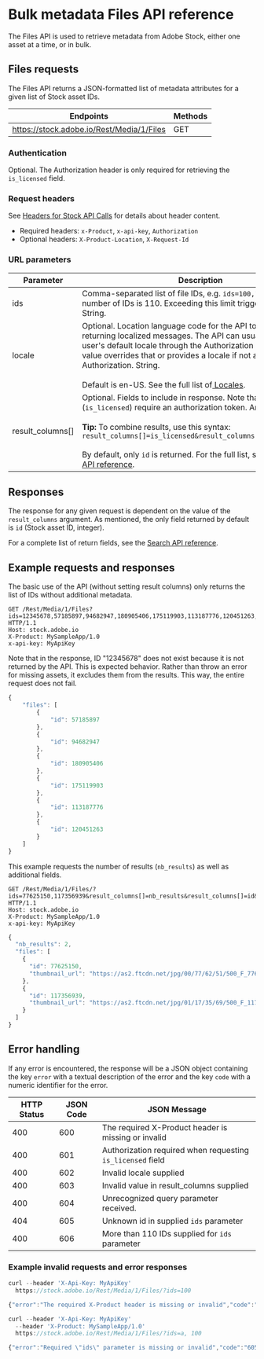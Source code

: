 # Bulk metadata Files API reference

The Files API is used to retrieve metadata from Adobe Stock, either one asset at a time, or in bulk.

<!-- MarkdownTOC -->
<!-- 
*   [Files requests](#files-requests)
    *   [Authentication](#authentication)
    *   [Request headers](#request-headers)
    *   [URL parameters](#url-parameters)
*   [Responses](#responses)
*   [Example requests and responses](#example-requests-and-responses)
*   [Error handling](#error-handling)
    *   [Example invalid requests and error responses](#example-invalid-requests-and-error-responses)
-->
<!-- /MarkdownTOC -->

<a id="files-requests"></a>

## Files requests

The Files API returns a JSON-formatted list of metadata attributes for a given list of Stock asset IDs.

| Endpoints | Methods |
|-----------|---------|
| https://stock.adobe.io/Rest/Media/1/Files | GET |

<a id="authentication"></a>

### Authentication

Optional. The Authorization header is only required for retrieving the `is_licensed` field.

<a id="request-headers"></a>

### Request headers

See [Headers for Stock API Calls](/api/10-headers-for-api-calls.md) for details about header content.

* Required headers: `x-Product`, `x-api-key`, `Authorization`
* Optional headers: `X-Product-Location`, `X-Request-Id`

<a id="url-parameters"></a>

### URL parameters

| Parameter | Description |
| ------------ | ------------- |
| ids | Comma-separated list of file IDs, e.g. `ids=100,101`. Maximum number of IDs is 110. Exceeding this limit triggers an error. String. |
| locale | Optional. Location language code for the API to use when returning localized messages. The API can usually get the user's default locale through the Authorization header. This value overrides that or provides a locale if not available through Authorization. String.<br/><br/>Default is en-US. See the full list of[  Locales](/api/14-locale-codes.md). |
| result_columns[] | Optional. Fields to include in response. Note that some fields (`is_licensed`) require an authorization token. Array[].<br/><br/>**Tip:** To combine results, use this syntax: `result_columns[]=is_licensed&result_columns[]=creation_date`<br/><br/>By default, only `id` is returned. For the full list, see the [Search API reference](/api/11-search-reference.md#url-parameters). |

<a id="responses"></a>

## Responses

The response for any given request is dependent on the value of the `result_columns` argument. As mentioned, the only field returned by default is `id` (Stock asset ID, integer).

For a complete list of return fields, see the [Search API reference](/api/11-search-reference.md#url-parameters).

<a id="example-requests-and-responses"></a>

## Example requests and responses

The basic use of the API (without setting result columns) only returns the list of IDs without additional metadata.

```http
GET /Rest/Media/1/Files?ids=12345678,57185897,94682947,180905406,175119903,113187776,120451263,117684952,84666330,70910021,89866754,97126353 HTTP/1.1
Host: stock.adobe.io
X-Product: MySampleApp/1.0
x-api-key: MyApiKey
```

Note that in the response, ID "12345678" does not exist because it is not returned by the API. This is expected behavior. Rather than throw an error for missing assets, it excludes them from the results. This way, the entire request does not fail.

```javascript
{
    "files": [
        {
            "id": 57185897
        },
        {
            "id": 94682947
        },
        {
            "id": 180905406
        },
        {
            "id": 175119903
        },
        {
            "id": 113187776
        },
        {
            "id": 120451263
        }
    ]
}
```

This example requests the number of results (`nb_results`) as well as additional fields.

```http
GET /Rest/Media/1/Files/?ids=77625150,117356939&result_columns[]=nb_results&result_columns[]=id&result_columns[]=thumbnail_url HTTP/1.1
Host: stock.adobe.io
X-Product: MySampleApp/1.0
x-api-key: MyApiKey
```

```javascript
{
  "nb_results": 2,
  "files": [
    {
      "id": 77625150,
      "thumbnail_url": "https://as2.ftcdn.net/jpg/00/77/62/51/500_F_77625150_JCiDBzNWtLXnyuXROMgpquQ9NS64OTbY.jpg"
    },
    {
      "id": 117356939,
      "thumbnail_url": "https://as2.ftcdn.net/jpg/01/17/35/69/500_F_117356939_aJF1d2FMSQdrZ2M5m1aY1gjOcXbItMvJ.jpg"
    }
  ]
}
```

<a id="error-handling"></a>

## Error handling

If any error is encountered, the response will be a JSON object containing the key `error` with a textual description of the error and the key `code` with a numeric identifier for the error.

| HTTP Status | JSON Code | JSON Message |
|------------|------------|-------------|
| 400 | 600 | The required X-Product header is missing or invalid |
| 400 | 601 | Authorization required when requesting `is_licensed` field |
| 400 | 602 | Invalid locale supplied |
| 400 | 603 | Invalid value in result_columns supplied |
| 400 | 604 | Unrecognized query parameter received. |
| 404 | 605 | Unknown id in supplied `ids` parameter |
| 400 | 606 | More than 110 IDs supplied for `ids` parameter |

<a id="example-invalid-requests-and-error-responses"></a>

### Example invalid requests and error responses

```javascript
curl --header 'X-Api-Key: MyApiKey' 
  https://stock.adobe.io/Rest/Media/1/Files/?ids=100

{"error":"The required X-Product header is missing or invalid","code":"600","case":"ab4a0f466ed85a838853dae159edee6c"}
```

```javascript
curl --header 'X-Api-Key: MyApiKey' 
  --header 'X-Product: MySampleApp/1.0' 
  https://stock.adobe.io/Rest/Media/1/Files/?ids=a, 100

{"error":"Required \"ids\" parameter is missing or invalid","code":"605","case":"01f49fa990a7579aa69b6fd232504c71"}
```
